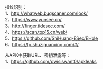 指纹识别：  
1、http://whatweb.bugscaner.com/look/  
2、https://www.yunsee.cn/  
3、http://finger.tidesec.com/  
4、https://scan.top15.cn/web/  
5、https://github.com/ShiHuang-ESec/EHole  
6、https://fp.shuziguanxing.com/#/

从APK中获取URL、密钥泄露等：  
1、https://github.com/dwisiswant0/apkleaks
